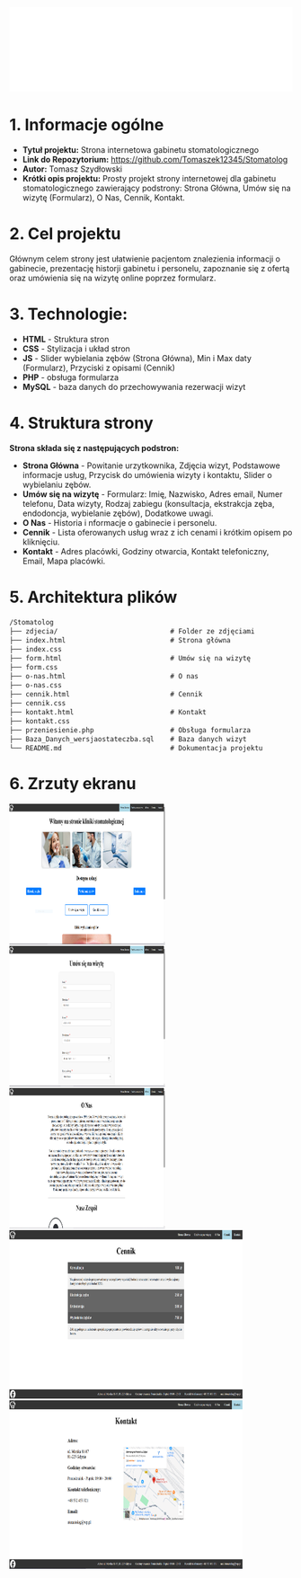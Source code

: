 <img src="zdjecia/ProjektTytul.png" width="830" height="150">

# 1. Informacje ogólne
* **Tytuł projektu:**
Strona internetowa gabinetu stomatologicznego
* **Link do Repozytorium:**
https://github.com/Tomaszek12345/Stomatolog
* **Autor:**
Tomasz Szydłowski
* **Krótki opis projektu:**
Prosty projekt strony internetowej dla gabinetu stomatologicznego zawierający podstrony: Strona Główna, Umów się na wizytę (Formularz), O Nas, Cennik, Kontakt.

# 2. Cel projektu
Głównym celem strony jest ułatwienie pacjentom znalezienia informacji o gabinecie, prezentację historji gabinetu i personelu, zapoznanie się z ofertą oraz umówienia się na wizytę online poprzez formularz.

# 3. Technologie:
* **HTML** - Struktura stron
* **CSS** - Stylizacja i układ stron
* **JS** - Slider wybielania zębów (Strona Główna), Min i Max daty (Formularz), Przyciski z opisami (Cennik)
* **PHP** - obsługa formularza
* **MySQL** - baza danych do przechowywania rezerwacji wizyt

# 4. Struktura strony
**Strona składa się z następujących podstron:**
* **Strona Główna** - Powitanie urzytkownika, Zdjęcia wizyt, Podstawowe informacje usług, Przycisk do umówienia wizyty i kontaktu, Slider o wybielaniu zębów.
* **Umów się na wizytę** - Formularz: Imię, Nazwisko, Adres email, Numer telefonu, Data wizyty, Rodzaj zabiegu (konsultacja, ekstrakcja zęba, endodoncja, wybielanie zębów), Dodatkowe uwagi.
* **O Nas** - Historia i nformacje o gabinecie i personelu.
* **Cennik** - Lista oferowanych usług wraz z ich cenami i krótkim opisem po kliknięciu.
* **Kontakt** - Adres placówki, Godziny otwarcia, Kontakt telefoniczny, Email, Mapa placówki.

# 5. Architektura plików
```
/Stomatolog
├── zdjecia/                            # Folder ze zdjęciami
├── index.html                          # Strona główna
├── index.css
├── form.html                           # Umów się na wizytę
├── form.css
├── o-nas.html                          # O nas
├── o-nas.css
├── cennik.html                         # Cennik
├── cennik.css
├── kontakt.html                        # Kontakt
├── kontakt.css
├── przeniesienie.php                   # Obsługa formularza
├── Baza_Danych_wersjaostateczba.sql    # Baza danych wizyt
└── README.md                           # Dokumentacja projektu
```

# 6. Zrzuty ekranu
<img src="zdjecia/Index.PNG" width="276.6666666666667" height="250">
<img src="zdjecia/Form.PNG" width="276.6666666666667" height="250">
<img src="zdjecia/ONas.PNG" width="276.6666666666667" height="250">
<img src="zdjecia/Cennik.PNG" width="415" height="300">
<img src="zdjecia/Kontakt.PNG" width="415" height="300">
